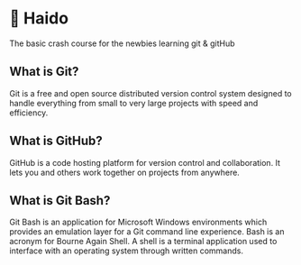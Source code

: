 # 👋 Haido
The basic crash course for the newbies learning git & gitHub


## What is Git?
Git is a free and open source distributed version control system designed to handle everything from small to very large projects with speed and efficiency.

## What is GitHub?
GitHub is a code hosting platform for version control and collaboration. It lets you and others work together on projects from anywhere.

## What is Git Bash?
Git Bash is an application for Microsoft Windows environments which provides an emulation layer for a Git command line experience. Bash is an acronym for Bourne Again Shell. A shell is a terminal application used to interface with an operating system through written commands.